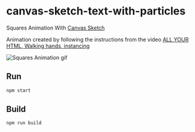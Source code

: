# canvas-sketch-text-with-particles
Squares Animation With [Canvas Sketch](https://github.com/mattdesl/canvas-sketch)

Animation created by following the instructions from the video [ALL YOUR HTML, Walking hands, instancing](https://youtu.be/moVew8AibZk?t=3036)

![Squares Animation gif](/gif/2020.03.13-16.24.00.gif?raw=true "Squares Animation gif")

## Run
```bash
npm start
```

## Build
```bash
npm run build
```
